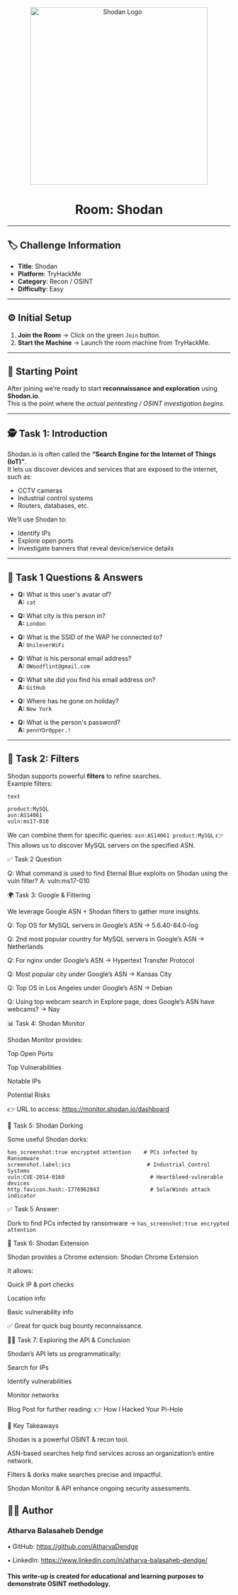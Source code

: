 <p align="center">
  <img width="400" alt="Shodan Logo" src="https://eu-images.contentstack.com/v3/assets/blt6d90778a997de1cd/blt9d7e3e67ee22e302/64f0d52f523617f7d6948984/Image_1.jpg?disable=upscale&width=1200&height=630&fit=crop" />
</p>

<h1 align="center">Room: Shodan</h1>

---

## 🏷️ Challenge Information
- **Title**: Shodan  
- **Platform**: TryHackMe  
- **Category**: Recon / OSINT  
- **Difficulty**: Easy   

---

## ⚙️ Initial Setup
1. **Join the Room** → Click on the green `Join` button.  
2. **Start the Machine** → Launch the room machine from TryHackMe.
   
---

## 🚀 Starting Point
After joining we’re ready to start **reconnaissance and exploration** using **Shodan.io**.  
This is the point where the *actual pentesting / OSINT investigation begins*.

---

## 🕵️ Task 1: Introduction
Shodan.io is often called the **“Search Engine for the Internet of Things (IoT)”**.  
It lets us discover devices and services that are exposed to the internet, such as:
- CCTV cameras
- Industrial control systems
- Routers, databases, etc.

We’ll use Shodan to:
- Identify IPs
- Explore open ports
- Investigate banners that reveal device/service details

---

## 🧩 Task 1 Questions & Answers
- **Q:** What is this user's avatar of?  
  **A:** `cat`  

- **Q:** What city is this person in?  
  **A:** `London`  

- **Q:** What is the SSID of the WAP he connected to?  
  **A:** `UnileverWiFi`  

- **Q:** What is his personal email address?  
  **A:** `OWoodflint@gmail.com`  

- **Q:** What site did you find his email address on?  
  **A:** `GitHub`  

- **Q:** Where has he gone on holiday?  
  **A:** `New York`  

- **Q:** What is the person's password?  
  **A:** `pennYDr0pper.!`  

---

## 📡 Task 2: Filters
Shodan supports powerful **filters** to refine searches.  
Example filters:
```
text

product:MySQL
asn:AS14061
vuln:ms17-010
```
We can combine them for specific queries:
```asn:AS14061 product:MySQL```
👉 This allows us to discover MySQL servers on the specified ASN.

✅ Task 2 Question

Q: What command is used to find Eternal Blue exploits on Shodan using the vuln filter?
A: vuln:ms17-010

🌍 Task 3: Google & Filtering

We leverage Google ASN + Shodan filters to gather more insights.

Q: Top OS for MySQL servers in Google’s ASN → 5.6.40-84.0-log

Q: 2nd most popular country for MySQL servers in Google’s ASN → Netherlands

Q: For nginx under Google’s ASN → Hypertext Transfer Protocol

Q: Most popular city under Google’s ASN → Kansas City

Q: Top OS in Los Angeles under Google’s ASN → Debian

Q: Using top webcam search in Explore page, does Google’s ASN have webcams? → Nay

📊 Task 4: Shodan Monitor

Shodan Monitor provides:

Top Open Ports

Top Vulnerabilities

Notable IPs

Potential Risks

👉 URL to access:
https://monitor.shodan.io/dashboard

🔎 Task 5: Shodan Dorking

Some useful Shodan dorks:
```
has_screenshot:true encrypted attention    # PCs infected by Ransomware
screenshot.label:ics                        # Industrial Control Systems
vuln:CVE-2014-0160                           # Heartbleed-vulnerable devices
http.favicon.hash:-1776962843                # SolarWinds attack indicator
```
✅ Task 5 Answer:

Dork to find PCs infected by ransomware →
```has_screenshot:true encrypted attention```

🧩 Task 6: Shodan Extension

Shodan provides a Chrome extension:
Shodan Chrome Extension

It allows:

Quick IP & port checks

Location info

Basic vulnerability info

✅ Great for quick bug bounty reconnaissance.

🧑‍💻 Task 7: Exploring the API & Conclusion

Shodan’s API lets us programmatically:

Search for IPs

Identify vulnerabilities

Monitor networks

Blog Post for further reading:
👉 How I Hacked Your Pi-Hole

🏁 Key Takeaways

Shodan is a powerful OSINT & recon tool.

ASN-based searches help find services across an organization’s entire network.

Filters & dorks make searches precise and impactful.

Shodan Monitor & API enhance ongoing security assessments.

## 👨‍💻 Author

### Atharva Balasaheb Dendge

•	GitHub: https://github.com/AtharvaDendge

•	LinkedIn: https://www.linkedin.com/in/atharva-balasaheb-dendge/

#### This write-up is created for educational and learning purposes to demonstrate OSINT methodology.


